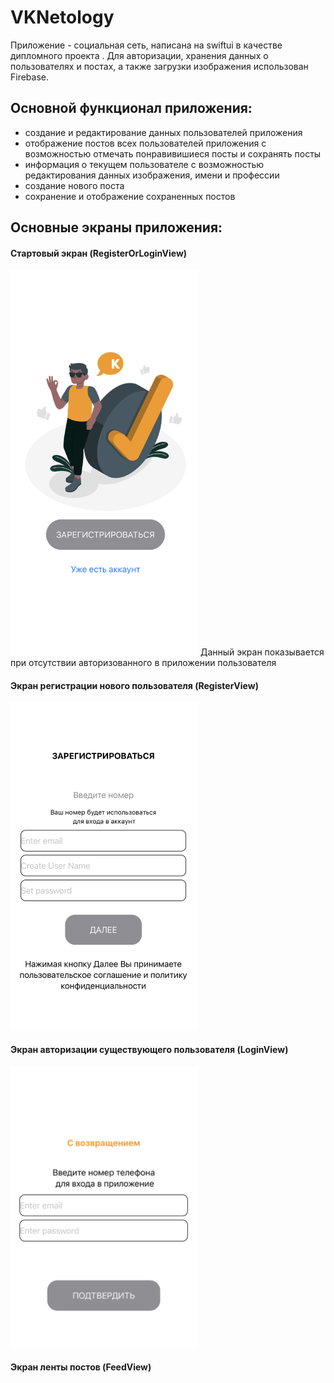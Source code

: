 # VKNetology
Приложение - социальная сеть, написана на swiftui в качестве дипломного проекта . Для авторизации, хранения данных о пользователях и постах, а также загрузки изображения использован Firebase.
## Основной функционал приложения:
- создание и редактирование данных пользователей приложения
- отображение постов всех пользователей приложения с возможностью отмечать понравивишиеся посты и сохранять посты
- информация о текущем пользователе с возможностью редактирования данных изображения, имени и профессии
- создание нового поста
- сохранение и отображение сохраненных постов

## Основные экраны приложения:
#### Стартовый экран (RegisterOrLoginView)
<img src="https://github.com/aphilat1980/VKNetology/blob/master/RegisterOrLoginView.png" width="300">
Данный экран показывается при отсутствии авторизованного в приложении пользователя

#### Экран регистрации нового пользователя (RegisterView)
<img src ="https://github.com/aphilat1980/VKNetology/blob/master/RegisterView.png" width="300">

#### Экран авторизации существующего пользователя (LoginView)
<img src ="https://github.com/aphilat1980/VKNetology/blob/master/LoginView.png" width="300">

#### Экран ленты постов (FeedView)
